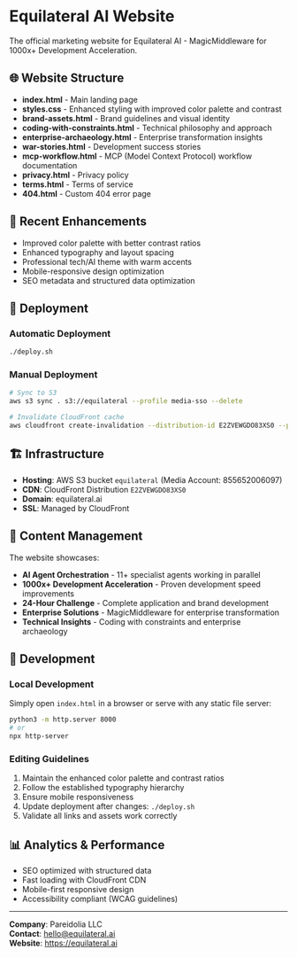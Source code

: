 # Equilateral AI Website

The official marketing website for Equilateral AI - MagicMiddleware for 1000x+ Development Acceleration.

## 🌐 Website Structure

- **index.html** - Main landing page
- **styles.css** - Enhanced styling with improved color palette and contrast
- **brand-assets.html** - Brand guidelines and visual identity
- **coding-with-constraints.html** - Technical philosophy and approach
- **enterprise-archaeology.html** - Enterprise transformation insights
- **war-stories.html** - Development success stories
- **mcp-workflow.html** - MCP (Model Context Protocol) workflow documentation
- **privacy.html** - Privacy policy
- **terms.html** - Terms of service
- **404.html** - Custom 404 error page

## 🎨 Recent Enhancements

- Improved color palette with better contrast ratios
- Enhanced typography and layout spacing
- Professional tech/AI theme with warm accents
- Mobile-responsive design optimization
- SEO metadata and structured data optimization

## 🚀 Deployment

### Automatic Deployment
```bash
./deploy.sh
```

### Manual Deployment
```bash
# Sync to S3
aws s3 sync . s3://equilateral --profile media-sso --delete

# Invalidate CloudFront cache
aws cloudfront create-invalidation --distribution-id E2ZVEWGDO83XS0 --paths "/*" --profile media-sso
```

## 🏗️ Infrastructure

- **Hosting**: AWS S3 bucket `equilateral` (Media Account: 855652006097)
- **CDN**: CloudFront Distribution `E2ZVEWGDO83XS0`
- **Domain**: equilateral.ai
- **SSL**: Managed by CloudFront

## 📝 Content Management

The website showcases:
- **AI Agent Orchestration** - 11+ specialist agents working in parallel
- **1000x+ Development Acceleration** - Proven development speed improvements
- **24-Hour Challenge** - Complete application and brand development
- **Enterprise Solutions** - MagicMiddleware for enterprise transformation
- **Technical Insights** - Coding with constraints and enterprise archaeology

## 🔧 Development

### Local Development
Simply open `index.html` in a browser or serve with any static file server:
```bash
python3 -m http.server 8000
# or
npx http-server
```

### Editing Guidelines
1. Maintain the enhanced color palette and contrast ratios
2. Follow the established typography hierarchy
3. Ensure mobile responsiveness
4. Update deployment after changes: `./deploy.sh`
5. Validate all links and assets work correctly

## 📊 Analytics & Performance

- SEO optimized with structured data
- Fast loading with CloudFront CDN
- Mobile-first responsive design
- Accessibility compliant (WCAG guidelines)

---

**Company**: Pareidolia LLC  
**Contact**: hello@equilateral.ai  
**Website**: https://equilateral.ai
